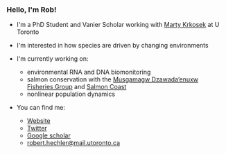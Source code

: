 ### Hello, I'm Rob!

- I'm a PhD Student and Vanier Scholar working with [Marty Krkosek](https://krkosek.eeb.utoronto.ca/) at U Toronto
- I'm interested in how species are driven by changing environments 
- I'm currently working on:
    - environmental RNA and DNA biomonitoring
    - salmon conservation with the [Musgamagw Dzawada’enuxw Fisheries Group](https://mdfgfisheries.ca/) and [Salmon Coast](https://salmoncoast.org/)
    - nonlinear population dynamics
 
- You can find me:
    - [Website](https://www.roberthechler.ca/)
    - [Twitter](https://twitter.com/robert_hechler)
    - [Google scholar](https://scholar.google.com/citations?user=cCHc_DgAAAAJ&hl=en)
    - robert.hechler@mail.utoronto.ca 
  

<!--
**RobertHechler/RobertHechler** is a ✨ _special_ ✨ repository because its `README.md` (this file) appears on your GitHub profile.

Here are some ideas to get you started:

- 🔭 I’m currently working on ...
- 🌱 I’m currently learning ...
- 👯 I’m looking to collaborate on ...
- 🤔 I’m looking for help with ...
- 💬 Ask me about ...
- 📫 How to reach me: ...
- 😄 Pronouns: ...
- ⚡ Fun fact: ...
-->
